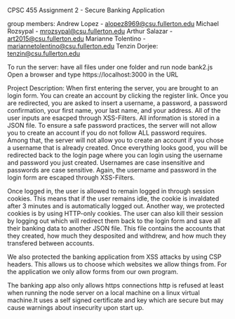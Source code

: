 CPSC 455 Assignment 2 - Secure Banking Application

group members: 
Andrew Lopez - alopez8969@csu.fullerton.edu
Michael Rozsypal - mrozsypal@csu.fullerton.edu
Arthur Salazar - art2015@csu.fullerton.edu
Marianne Tolentino - mariannetolentino@csu.fullerton.edu
Tenzin Dorjee: tenzin@csu.fullerton.edu


To run the server: have all files under one folder and run node bank2.js 
Open a browser and type https://localhost:3000 in the URL

Project Description: 
When first entering the server, you are brought to an login form. You can create an account by clicking the register link. Once you are redirected, you are asked to insert a username, a password, a password confirmation, your first name, your last name, and your address. All of the user inputs are esacped through XSS-Filters. All information is stored in a JSON file. To ensure a safe password practices, the server will not allow you to create an account if you do not follow ALL password requires. Among that, the server will not allow you to create an account if you chose a username that is already created. Once everything looks good, you will be redirected back to the login page where you can login using the username and password you just created. Usernames are case insensitive and passwords are case sensitive. Again, the username and password in the login form are escaped through XSS-Filters. 

Once logged in, the user is allowed to remain logged in through session cookies. This means that if the user remains idle, the cookie is invaldated after 3 minutes and is automatically logged out. Another way, we protected cookies is by using HTTP-only cookies. The user can also kill their session by logging out which will redirect them back to the login form and save all their banking data to another JSON file. This file contains the accounts that they created, how much they desposited and withdrew, and how much they transfered between accounts. 

We also protected the banking application from XSS attacks by using CSP headers. This allows us to choose which websites we allow things from. For the application we only allow forms from our own program. 

The banking app also only allows https connections http is refused at least when running the node server on a local machine on a linux virtual machine.It uses a self signed certificate and key which are secure but may cause warnings about insecurity upon start up.
